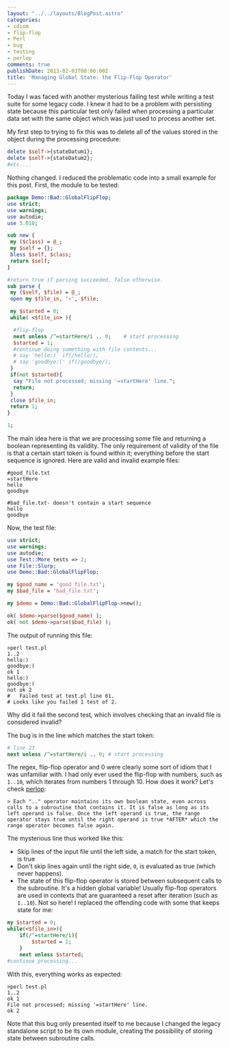 ```yaml
---
layout: "../../layouts/BlogPost.astro"
categories:
- idiom
- flip-flop
- Perl
- bug
- testing
- perlop
comments: true
publishDate: 2013-02-03T00:00:00Z
title: 'Managing Global State: the Flip-Flop Operator'
---
```


Today I was faced with another mysterious failing test while writing a test suite for some legacy code. I knew it had to be a problem with persisting state because this particular test only failed when processing a particular data set with the same object which was just used to process another set.

My first step to trying to fix this was to delete all of the values stored in the object during the processing procedure:

``` perl
delete $self->{stateDatum1};
delete $self->{stateDatum2};
#etc....
```

Nothing changed. I reduced the problematic code into a small example for this post. First, the module to be tested:

``` perl
package Demo::Bad::GlobalFlipFlop;
use strict;
use warnings;
use autodie;
use 5.010;

sub new {
 my ($class) = @_;
 my $self = {};
 bless $self, $class;
 return $self;
}

#return true if parsing succeeded, false otherwise.
sub parse {
 my ($self, $file) = @_;
 open my $file_in, '<', $file;

 my $started = 0;
 while( <$file_in> ){

  #flip-flop
  next unless /^=startHere/i .. 0;    # start processing
  $started = 1;
  #continue doing something with file contents...
  # say 'hello:)' if(/hello/);
  # say 'goodbye:(' if(/goodbye/);
 }
 if(not $started){
  say "File not processed; missing '=startHere' line.";
  return;
 }
 close $file_in;
 return 1;
}

1;
```

The main idea here is that we are processing some file and returning a boolean representing its validity. The only requirement of validity of the file is that a certain start token is found within it; everything before the start sequence is ignored. Here are valid and invalid example files:

```plaintext
#good_file.txt
=startHere
hello
goodbye

#bad_file.txt- doesn't contain a start sequence
hello
goodbye
```

Now, the test file:

``` perl
use strict;
use warnings;
use autodie;
use Test::More tests => 2;
use File::Slurp;
use Demo::Bad::GlobalFlipFlop;

my $good_name = 'good_file.txt';
my $bad_file = 'bad_file.txt';

my $demo = Demo::Bad::GlobalFlipFlop->new();

ok( $demo->parse($good_name) );
ok( not $demo->parse($bad_file) );
```

The output of running this file:

    >perl test.pl
    1..2
    hello:)
    goodbye:(
    ok 1
    hello:)
    goodbye:(
    not ok 2
    #   Failed test at test.pl line 61.
    # Looks like you failed 1 test of 2.

Why did it fail the second test, which involves checking that an invalid file is considered invalid?

The bug is in the line which matches the start token:

```perl
# line 23
next unless /^=startHere/i .. 0; # start processing
```

The regex, flip-flop operator and 0 were clearly some sort of idiom that I was unfamiliar with. I had only ever used the flip-flop with numbers, such as `1..10`, which iterates from numbers 1 through 10. How does it work? Let's check [perlop](http://perldoc.perl.org/perlop.html):

    > Each ".." operator maintains its own boolean state, even across calls to a subroutine that contains it. It is false as long as its left operand is false. Once the left operand is true, the range operator stays true until the right operand is true *AFTER* which the range operator becomes false again.

The mysterious line thus worked like this:

* Skip lines of the input file until the left side, a match for the start token, is true
* Don't skip lines again until the right side, `0`, is evaluated as true (which never happens).
* The state of this flip-flop operator is stored between subsequent calls to the subroutine. It's a hidden global variable! Usually flip-flop operators are used in contexts that are guaranteed a reset after iteration (such as `1..10`). Not so here! I replaced the offending code with some that keeps state for me:

``` perl
my $started = 0;
while(<$file_in>){
    if(/^=startHere/i){
        $started = 1;
    }
    next unless $started;
#continue processing...
```

With this, everything works as expected:

    >perl test.pl
    1..2
    ok 1
    File not processed; missing '=startHere' line.
    ok 2

Note that this bug only presented itself to me because I changed the legacy standalone script to be its own module, creating the possibility of storing state between subroutine calls.
